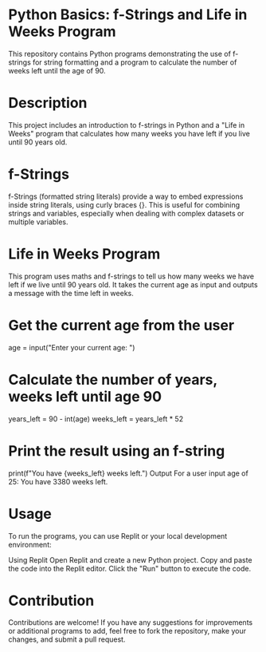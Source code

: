 # Python Basics: f-Strings and Life in Weeks Program
This repository contains Python programs demonstrating the use of f-strings for string formatting and a program to calculate the number of weeks left until the age of 90.

# Description
This project includes an introduction to f-strings in Python and a "Life in Weeks" program that calculates how many weeks you have left if you live until 90 years old.

# f-Strings
f-Strings (formatted string literals) provide a way to embed expressions inside string literals, using curly braces {}. This is useful for combining strings and variables, especially when dealing with complex datasets or multiple variables.

# Life in Weeks Program
This program uses maths and f-strings to tell us how many weeks we have left if we live until 90 years old. It takes the current age as input and outputs a message with the time left in weeks.

# Get the current age from the user
age = input("Enter your current age: ")

# Calculate the number of years, weeks left until age 90
years_left = 90 - int(age)
weeks_left = years_left * 52

# Print the result using an f-string
print(f"You have {weeks_left} weeks left.")
Output
For a user input age of 25:
 You have 3380 weeks left.
# Usage
To run the programs, you can use Replit or your local development environment:

Using Replit
Open Replit and create a new Python project.
Copy and paste the code into the Replit editor.
Click the "Run" button to execute the code.

# Contribution
Contributions are welcome! If you have any suggestions for improvements or additional programs to add, feel free to fork the repository, make your changes, and submit a pull request.
